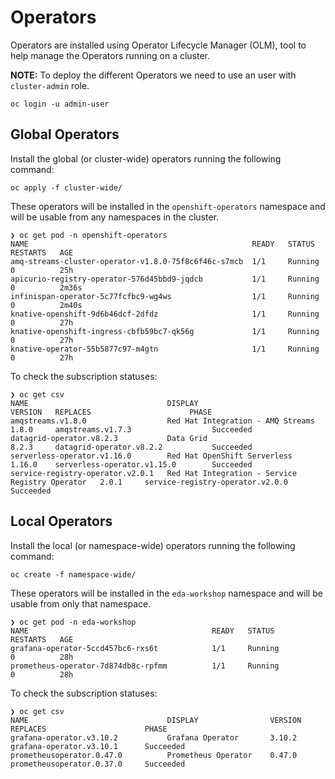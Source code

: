 # Operators

Operators are installed using Operator Lifecycle Manager (OLM), tool to help manage the
Operators running on a cluster.

**NOTE:** To deploy the different Operators we need to use an user with ```cluster-admin``` role.

```shell
oc login -u admin-user
```

## Global Operators

Install the global (or cluster-wide) operators running the following command:

```shell
oc apply -f cluster-wide/
```

These operators will be installed in the ```openshift-operators``` namespace and will be usable
from any namespaces in the cluster.

```shell
❯ oc get pod -n openshift-operators
NAME                                                  READY   STATUS    RESTARTS   AGE
amq-streams-cluster-operator-v1.8.0-75f8c6f46c-s7mcb  1/1     Running   0          25h
apicurio-registry-operator-576d45bbd9-jqdcb           1/1     Running   0          2m36s
infinispan-operator-5c77fcfbc9-wg4ws                  1/1     Running   0          2m40s
knative-openshift-9d6b46dcf-2dfdz                     1/1     Running   0          27h
knative-openshift-ingress-cbfb59bc7-qk56g             1/1     Running   0          27h
knative-operator-55b5877c97-m4gtn                     1/1     Running   0          27h
```

To check the subscription statuses:

```shell
❯ oc get csv
NAME                               DISPLAY                                           VERSION   REPLACES                      PHASE
amqstreams.v1.8.0                  Red Hat Integration - AMQ Streams                 1.8.0     amqstreams.v1.7.3                  Succeeded
datagrid-operator.v8.2.3           Data Grid                                         8.2.3     datagrid-operator.v8.2.2           Succeeded
serverless-operator.v1.16.0        Red Hat OpenShift Serverless                      1.16.0    serverless-operator.v1.15.0        Succeeded
service-registry-operator.v2.0.1   Red Hat Integration - Service Registry Operator   2.0.1     service-registry-operator.v2.0.0   Succeeded
```

## Local Operators

Install the local (or namespace-wide) operators running the following command:

```shell
oc create -f namespace-wide/
```

These operators will be installed in the ```eda-workshop``` namespace and will be usable
from only that namespace.

```shell
❯ oc get pod -n eda-workshop
NAME                                         READY   STATUS             RESTARTS   AGE
grafana-operator-5ccd457bc6-rxs6t            1/1     Running            0          28h
prometheus-operator-7d874db8c-rpfmm          1/1     Running            0          28h
```

To check the subscription statuses:

```shell
❯ oc get csv
NAME                               DISPLAY                VERSION   REPLACES                      PHASE
grafana-operator.v3.10.2           Grafana Operator       3.10.2    grafana-operator.v3.10.1      Succeeded
prometheusoperator.0.47.0          Prometheus Operator    0.47.0    prometheusoperator.0.37.0     Succeeded
```
